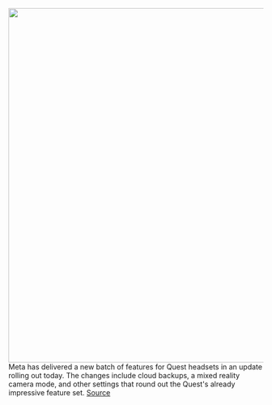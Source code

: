 <img src='https://cdn.vox-cdn.com/thumbor/8AojzcdWWMMVtxfvHcC34f84h3g=/0x0:2040x1360/1200x800/filters:focal(857x517:1183x843)/cdn.vox-cdn.com/uploads/chorus_image/image/70211793/akrales_200904_4160_0158.0.0.jpg' width='700px' /><br/>
Meta has delivered a new batch of features for Quest headsets in an update rolling out today. The changes include cloud backups, a mixed reality camera mode, and other settings that round out the Quest's already impressive feature set.
<a href='https://www.theverge.com/2021/11/30/22810426/oculus-meta-quest-2-vr-headset-update-v35-mixed-reality-ios'> Source <a/>
